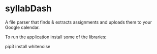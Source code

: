 # syllabDash
A file parser that finds &amp; extracts assignments and uploads them to your Google calendar.



To run the application install some of the libraries:

pip3 install whitenoise


